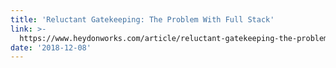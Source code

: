 ```yaml
---
title: 'Reluctant Gatekeeping: The Problem With Full Stack'
link: >-
  https://www.heydonworks.com/article/reluctant-gatekeeping-the-problem-with-full-stack
date: '2018-12-08'
---
```


